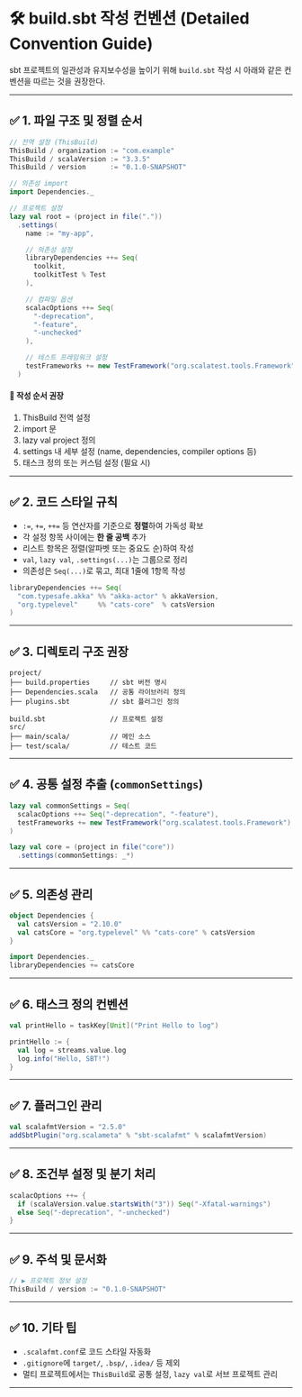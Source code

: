 
# 🛠️ build.sbt 작성 컨벤션 (Detailed Convention Guide)

sbt 프로젝트의 일관성과 유지보수성을 높이기 위해 `build.sbt` 작성 시 아래와 같은 컨벤션을 따르는 것을 권장한다.

---

## ✅ 1. 파일 구조 및 정렬 순서

```scala
// 전역 설정 (ThisBuild)
ThisBuild / organization := "com.example"
ThisBuild / scalaVersion := "3.3.5"
ThisBuild / version      := "0.1.0-SNAPSHOT"

// 의존성 import
import Dependencies._

// 프로젝트 설정
lazy val root = (project in file("."))
  .settings(
    name := "my-app",

    // 의존성 설정
    libraryDependencies ++= Seq(
      toolkit,
      toolkitTest % Test
    ),

    // 컴파일 옵션
    scalacOptions ++= Seq(
      "-deprecation",
      "-feature",
      "-unchecked"
    ),

    // 테스트 프레임워크 설정
    testFrameworks += new TestFramework("org.scalatest.tools.Framework")
  )
```

#### 🔹 작성 순서 권장

1. ThisBuild 전역 설정
2. import 문
3. lazy val project 정의
4. settings 내 세부 설정 (name, dependencies, compiler options 등)
5. 태스크 정의 또는 커스텀 설정 (필요 시)

---

## ✅ 2. 코드 스타일 규칙

- `:=`, `+=`, `++=` 등 연산자를 기준으로 **정렬**하여 가독성 확보
- 각 설정 항목 사이에는 **한 줄 공백** 추가
- 리스트 항목은 정렬(알파벳 또는 중요도 순)하여 작성
- `val`, `lazy val`, `.settings(...)`는 그룹으로 정리
- 의존성은 `Seq(...)`로 묶고, 최대 1줄에 1항목 작성

```scala
libraryDependencies ++= Seq(
  "com.typesafe.akka" %% "akka-actor" % akkaVersion,
  "org.typelevel"     %% "cats-core"  % catsVersion
)
```

---

## ✅ 3. 디렉토리 구조 권장

```
project/
├── build.properties     // sbt 버전 명시
├── Dependencies.scala   // 공통 라이브러리 정의
├── plugins.sbt          // sbt 플러그인 정의

build.sbt                // 프로젝트 설정
src/
├── main/scala/          // 메인 소스
├── test/scala/          // 테스트 코드
```

---

## ✅ 4. 공통 설정 추출 (`commonSettings`)

```scala
lazy val commonSettings = Seq(
  scalacOptions ++= Seq("-deprecation", "-feature"),
  testFrameworks += new TestFramework("org.scalatest.tools.Framework")
)

lazy val core = (project in file("core"))
  .settings(commonSettings: _*)
```

---

## ✅ 5. 의존성 관리

```scala
object Dependencies {
  val catsVersion = "2.10.0"
  val catsCore = "org.typelevel" %% "cats-core" % catsVersion
}
```

```scala
import Dependencies._
libraryDependencies += catsCore
```

---

## ✅ 6. 태스크 정의 컨벤션

```scala
val printHello = taskKey[Unit]("Print Hello to log")

printHello := {
  val log = streams.value.log
  log.info("Hello, SBT!")
}
```

---

## ✅ 7. 플러그인 관리

```scala
val scalafmtVersion = "2.5.0"
addSbtPlugin("org.scalameta" % "sbt-scalafmt" % scalafmtVersion)
```

---

## ✅ 8. 조건부 설정 및 분기 처리

```scala
scalacOptions ++= {
  if (scalaVersion.value.startsWith("3")) Seq("-Xfatal-warnings")
  else Seq("-deprecation", "-unchecked")
}
```

---

## ✅ 9. 주석 및 문서화

```scala
// ▶ 프로젝트 정보 설정
ThisBuild / version := "0.1.0-SNAPSHOT"
```

---

## ✅ 10. 기타 팁

- `.scalafmt.conf`로 코드 스타일 자동화
- `.gitignore`에 `target/`, `.bsp/`, `.idea/` 등 제외
- 멀티 프로젝트에서는 `ThisBuild`로 공통 설정, `lazy val`로 서브 프로젝트 관리

---
